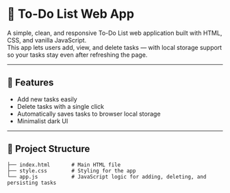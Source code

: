 # 📝 To-Do List Web App

A simple, clean, and responsive To-Do List web application built with HTML, CSS, and vanilla JavaScript.  
This app lets users add, view, and delete tasks — with local storage support so your tasks stay even after refreshing the page.

---

## 🚀 Features

- Add new tasks easily
- Delete tasks with a single click
- Automatically saves tasks to browser local storage
- Minimalist dark UI

---

## 📂 Project Structure

```plaintext
├── index.html       # Main HTML file
├── style.css        # Styling for the app
└── app.js           # JavaScript logic for adding, deleting, and persisting tasks
```
